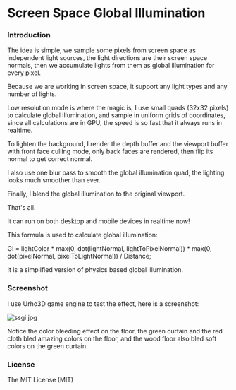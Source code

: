 # Screen Space Global Illumination
### Introduction
The idea is simple, we sample some pixels from screen space as independent light sources, the light directions are their screen space normals, then we accumulate lights from them as global illumination for every pixel.

Because we are working in screen space, it support any light types and any number of lights.

Low resolution mode is where the magic is, I use small quads (32x32 pixels) to calculate global illumination, and sample in uniform grids of coordinates, since all calculations are in GPU, the speed is so fast that it always runs in realtime.

To lighten the background, I render the depth buffer and the viewport buffer with front face culling mode, only back faces are rendered, then flip its normal to get correct normal.

I also use one blur pass to smooth the global illumination quad, the lighting looks much smoother than ever.

Finally, I blend the global illumination to the original viewport.

That's all.

It can run on both desktop and mobile devices in realtime now!

This formula is used to calculate global illumination:

GI = lightColor * max(0, dot(lightNormal, lightToPixelNormal)) * max(0, dot(pixelNormal, pixelToLightNormal)) / Distance;

It is a simplified version of physics based global illumination.

### Screenshot
I use Urho3D game engine to test the effect, here is a screenshot:

![ssgi.jpg](http://www.mesh-online.net/ssgi800x600.jpg)

Notice the color bleeding effect on the floor, the green curtain and the red cloth bled amazing colors on the floor, and the wood floor also bled soft colors on the green curtain.

### License
The MIT License (MIT)
